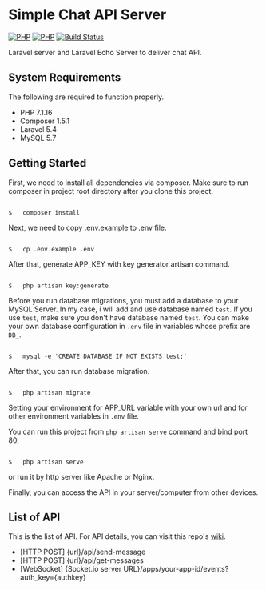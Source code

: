# Simple Chat API Server

[![PHP](https://img.shields.io/badge/php-7.1.16-blue.svg?style=flat-square)](http://php.net/releases/7_1_16.php)
[![PHP](https://img.shields.io/badge/laravel-5.4-blue.svg?style=flat-square)](https://laravel.com/docs/5.4/releases)
[![Build Status](https://travis-ci.org/DanielHenry/simple-chat-api-server.svg?branch=master)](https://travis-ci.org/DanielHenry/simple-chat-api-server)

Laravel server and Laravel Echo Server to deliver chat API.

## System Requirements

The following are required to function properly.

*   PHP 7.1.16
*   Composer 1.5.1
*   Laravel 5.4
*   MySQL 5.7

## Getting Started

First, we need to install all dependencies via composer. Make sure to run composer in project root directory after you clone this project.

``` shell

$   composer install

```

Next, we need to copy .env.example to .env file.

``` shell

$   cp .env.example .env

```

After that, generate APP_KEY with key generator artisan command.

``` shell

$   php artisan key:generate

```

Before you run database migrations, you must add a database to your MySQL Server. In my case, i will add and use database named `test`. If you use `test`, make sure you don't have database named `test`. You can make your own database configuration in `.env` file in variables whose prefix are `DB_`.

``` shell

$   mysql -e 'CREATE DATABASE IF NOT EXISTS test;'

```

After that, you can run database migration.

``` shell

$   php artisan migrate

```

Setting your environment for APP_URL variable with your own url and for other environment variables in `.env` file.

You can run this project from `php artisan serve` command and bind port 80,

``` shell

$   php artisan serve

```

or run it by http server like Apache or Nginx.

Finally, you can access the API in your server/computer from other devices.

## List of API

This is the list of API. For API details, you can visit this repo's [wiki](https://github.com/DanielHenry/simple-chat-api-server/wiki).

*   [HTTP POST] {url}/api/send-message
*   [HTTP POST] {url}/api/get-messages
*   [WebSocket] {Socket.io server URL}/apps/your-app-id/events?auth_key={authkey}